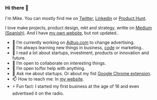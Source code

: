 ### Hi there 👋

I'm Mike. You can mostly find me on [Twitter](https://twitter.com/ivarsmas), [Linkedin](https://www.linkedin.com/in/ivarsmas) or [Product Hunt](https://www.producthunt.com/@ivarsmas).

I love make projects, product design, mkt and strategy, writte on [Medium](https://en.ivarsmas.com) [(Spanish)](https://es.ivarsmas.com). And I have [my own website](https://www.ivarsmas.com), but not updated..

- 🔭 I’m currently working on [Adtuo.com](https://adtuo.com) to change advertising.
- 🌱 I’m always learning new things in business, [code](https://github.com/ivarsmas?tab=repositories) or marketing..
- 📖 I read a lot about startups, investment, products or innovation and future.
- 👯 I’m open to collaborate on interesting things.
- 🤔 I’m open to/for help with anything.
- 💬 Ask me about startups. Or about my fist [Google Chrome extension](https://chrome.google.com/webstore/detail/find-on-crunchbase/jpmknenmadaaedlpkpboakopihcaiijf).
- 📫 How to reach me: In [my website](https://es.ivarsmas.com/contacto/).
- ⚡ Fun fact: I started my first business at the age of 16 and even advertised it on the radio.
